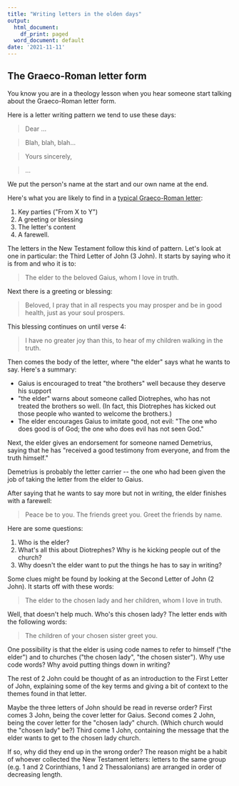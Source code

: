 ```yaml
---
title: "Writing letters in the olden days"
output:
  html_document:
    df_print: paged
  word_document: default
date: '2021-11-11'
---
```


## The Graeco-Roman letter form

You know you are in a theology lesson when you hear someone start talking about the Graeco-Roman letter form.

Here is a letter writing pattern we tend to use these days:

> Dear ...

> Blah, blah, blah...

> Yours sincerely,

> ...

We put the person's name at the start and our own name at the end.

Here's what you are likely to find in a [typical Graeco-Roman letter](http://www.crivoice.org/ntletters.html):

1. Key parties ("From X to Y")
2. A greeting or blessing
3. The letter's content
4. A farewell.

The letters in the New Testament follow this kind of pattern. Let's look at one in particular: the Third Letter of John (3 John). It starts by saying who it is from and who it is to:

> The elder to the beloved Gaius, whom I love in truth.

Next there is a greeting or blessing:

> Beloved, I pray that in all respects you may prosper and be in good health, just as your soul prospers.

This blessing continues on until verse 4:

> I have no greater joy than this, to hear of my children walking in the truth.

Then comes the body of the letter, where "the elder" says what he wants to say. Here's a summary:

* Gaius is encouraged to treat "the brothers" well because they deserve his support
* "the elder" warns about someone called Diotrephes, who has not treated the brothers so well. (In fact, this Diotrephes has kicked out those people who wanted to welcome the brothers.)
* The elder encourages Gaius to imitate good, not evil: "The one who does good is of God; the one who does evil has not seen God."

Next, the elder gives an endorsement for someone named Demetrius, saying that he has "received a good testimony from everyone, and from the truth himself."

Demetrius is probably the letter carrier -- the one who had been given the job of taking the letter from the elder to Gaius.

After saying that he wants to say more but not in writing, the elder finishes with a farewell:

> Peace be to you. The friends greet you. Greet the friends by name.

Here are some questions:

1. Who is the elder?
2. What's all this about Diotrephes? Why is he kicking people out of the church?
3. Why doesn't the elder want to put the things he has to say in writing?

Some clues might be found by looking at the Second Letter of John (2 John). It starts off with these words:

> The elder to the chosen lady and her children, whom I love in truth.

Well, that doesn't help much. Who's this chosen lady? The letter ends with the following words:

> The children of your chosen sister greet you.

One possibility is that the elder is using code names to refer to himself ("the elder") and to churches ("the chosen lady", "the chosen sister"). Why use code words? Why avoid putting things down in writing?

The rest of 2 John could be thought of as an introduction to the First Letter of John, explaining some of the key terms and giving a bit of context to the themes found in that letter.

Maybe the three letters of John should be read in reverse order? First comes 3 John, being the cover letter for Gaius. Second comes 2 John, being the cover letter for the "chosen lady" church. (Which church would the "chosen lady" be?) Third come 1 John, containing the message that the elder wants to get to the chosen lady church.

If so, why did they end up in the wrong order? The reason might be a habit of whoever collected the New Testament letters: letters to the same group (e.g. 1 and 2 Corinthians, 1 and 2 Thessalonians) are arranged in order of decreasing length.
